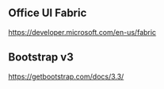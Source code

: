## Office UI Fabric

https://developer.microsoft.com/en-us/fabric

## Bootstrap v3

https://getbootstrap.com/docs/3.3/
